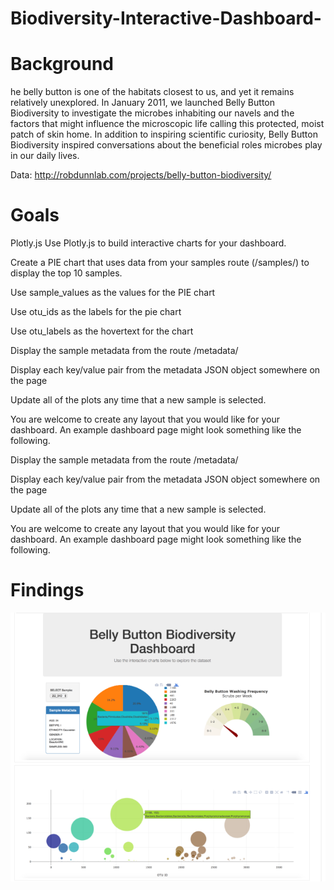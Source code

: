 # Biodiversity-Interactive-Dashboard- 

# Background

he belly button is one of the habitats closest to us, and yet it remains relatively unexplored. In January 2011, we launched Belly Button Biodiversity to investigate the microbes inhabiting our navels and the factors that might influence the microscopic life calling this protected, moist patch of skin home. In addition to inspiring scientific curiosity, Belly Button Biodiversity inspired conversations about the beneficial roles microbes play in our daily lives.

Data: http://robdunnlab.com/projects/belly-button-biodiversity/

# Goals

Plotly.js
Use Plotly.js to build interactive charts for your dashboard.


Create a PIE chart that uses data from your samples route (/samples/<sample>) to display the top 10 samples.


Use sample_values as the values for the PIE chart


Use otu_ids as the labels for the pie chart


Use otu_labels as the hovertext for the chart

Display the sample metadata from the route /metadata/<sample>

Display each key/value pair from the metadata JSON object somewhere on the page



Update all of the plots any time that a new sample is selected.


You are welcome to create any layout that you would like for your dashboard. An example dashboard page might look something like the following.

Display the sample metadata from the route /metadata/<sample>

Display each key/value pair from the metadata JSON object somewhere on the page


Update all of the plots any time that a new sample is selected.


You are welcome to create any layout that you would like for your dashboard. An example dashboard page might look something like the following.


# Findings

![x](biodiversity.png)
